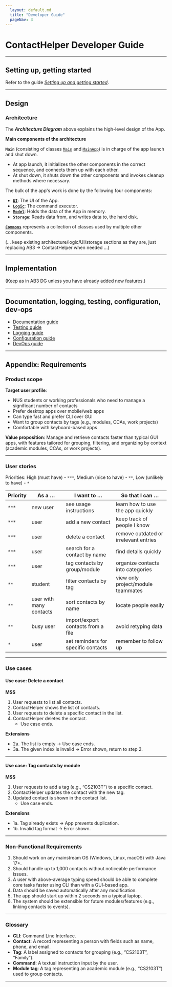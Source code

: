 ```yaml
---
  layout: default.md
  title: "Developer Guide"
  pageNav: 3
---
```


# ContactHelper Developer Guide

<page-nav-print />

--------------------------------------------------------------------------------------------------------------------

## **Setting up, getting started**

Refer to the guide [_Setting up and getting started_](SettingUp.md).

--------------------------------------------------------------------------------------------------------------------

## **Design**

### Architecture

<puml src="diagrams/ArchitectureDiagram.puml" width="280" />

The ***Architecture Diagram*** above explains the high-level design of the App.

**Main components of the architecture**

**`Main`** (consisting of classes [`Main`](https://github.com/AY2526S1-CS2103T-F15A-3/tp/tree/master/src/main/java/seedu/address/Main.java) and [`MainApp`](https://github.com/AY2526S1-CS2103T-F15A-3/tp/tree/master/src/main/java/seedu/address/MainApp.java)) is in charge of the app launch and shut down.
* At app launch, it initializes the other components in the correct sequence, and connects them up with each other.
* At shut down, it shuts down the other components and invokes cleanup methods where necessary.

The bulk of the app's work is done by the following four components:

* [**`UI`**](#ui-component): The UI of the App.
* [**`Logic`**](#logic-component): The command executor.
* [**`Model`**](#model-component): Holds the data of the App in memory.
* [**`Storage`**](#storage-component): Reads data from, and writes data to, the hard disk.

[**`Commons`**](#common-classes) represents a collection of classes used by multiple other components.

(… keep existing architecture/logic/UI/storage sections as they are, just replacing AB3 → ContactHelper when needed …)

--------------------------------------------------------------------------------------------------------------------

## **Implementation**

(Keep as in AB3 DG unless you have already added new features.)

--------------------------------------------------------------------------------------------------------------------

## **Documentation, logging, testing, configuration, dev-ops**

* [Documentation guide](Documentation.md)
* [Testing guide](Testing.md)
* [Logging guide](Logging.md)
* [Configuration guide](Configuration.md)
* [DevOps guide](DevOps.md)

--------------------------------------------------------------------------------------------------------------------

## **Appendix: Requirements**

### Product scope

**Target user profile**:
* NUS students or working professionals who need to manage a significant number of contacts
* Prefer desktop apps over mobile/web apps
* Can type fast and prefer CLI over GUI
* Want to group contacts by tags (e.g., modules, CCAs, work projects)
* Comfortable with keyboard-based apps

**Value proposition**: Manage and retrieve contacts faster than typical GUI apps, with features tailored for grouping, filtering, and organizing by context (academic modules, CCAs, or work projects).

---

### User stories

Priorities: High (must have) - `***`, Medium (nice to have) - `**`, Low (unlikely to have) - `*`

| Priority | As a …​                | I want to …​                           | So that I can …​                           |
|----------|-------------------------|-----------------------------------------|--------------------------------------------|
| `***`    | new user                | see usage instructions                  | learn how to use the app quickly            |
| `***`    | user                    | add a new contact                       | keep track of people I know                 |
| `***`    | user                    | delete a contact                        | remove outdated or irrelevant entries       |
| `***`    | user                    | search for a contact by name            | find details quickly                        |
| `***`    | user                    | tag contacts by group/module            | organize contacts into categories           |
| `**`     | student                 | filter contacts by tag                  | view only project/module teammates          |
| `**`     | user with many contacts | sort contacts by name                   | locate people easily                        |
| `**`     | busy user               | import/export contacts from a file      | avoid retyping data                         |
| `*`      | user                    | set reminders for specific contacts     | remember to follow up                       |

---

### Use cases

#### Use case: Delete a contact

**MSS**
1. User requests to list all contacts.
2. ContactHelper shows the list of contacts.
3. User requests to delete a specific contact in the list.
4. ContactHelper deletes the contact.
   * Use case ends.

**Extensions**
* 2a. The list is empty → Use case ends.
* 3a. The given index is invalid → Error shown, return to step 2.

---

#### Use case: Tag contacts by module

**MSS**
1. User requests to add a tag (e.g., “CS2103T”) to a specific contact.
2. ContactHelper updates the contact with the new tag.
3. Updated contact is shown in the contact list.
   * Use case ends.

**Extensions**
* 1a. Tag already exists → App prevents duplication.
* 1b. Invalid tag format → Error shown.

---

### Non-Functional Requirements

1. Should work on any mainstream OS (Windows, Linux, macOS) with Java 17+.
2. Should handle up to 1,000 contacts without noticeable performance issues.
3. A user with above-average typing speed should be able to complete core tasks faster using CLI than with a GUI-based app.
4. Data should be saved automatically after any modification.
5. The app should start up within 2 seconds on a typical laptop.
6. The system should be extensible for future modules/features (e.g., linking contacts to events).

---

### Glossary

* **CLI**: Command Line Interface.
* **Contact**: A record representing a person with fields such as name, phone, and email.
* **Tag**: A label assigned to contacts for grouping (e.g., “CS2103T”, “Family”).
* **Command**: A textual instruction input by the user.
* **Module tag**: A tag representing an academic module (e.g., “CS2103T”) used to group contacts.

--------------------------------------------------------------------------------------------------------------------
